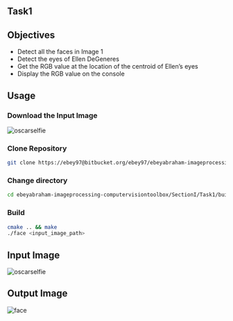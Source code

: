 ## Task1

## Objectives
* Detect all the faces in Image 1
* Detect the eyes of Ellen DeGeneres
* Get the RGB value at the location of the centroid of Ellen’s eyes
* Display the RGB value on the console

## Usage

### Download the Input Image
![oscarselfie](https://cloud.githubusercontent.com/assets/15849927/26694174/2ffe3d86-4724-11e7-869c-5f831b60421d.jpg)

### Clone Repository
```bash
git clone https://ebey97@bitbucket.org/ebey97/ebeyabraham-imageprocessing-computervisiontoolbox.git
```
### Change directory
```bash
cd ebeyabraham-imageprocessing-computervisiontoolbox/SectionI/Task1/build
```
### Build
```bash
cmake .. && make
./face <input_image_path>
```
## Input Image

![oscarselfie](https://cloud.githubusercontent.com/assets/15849927/26694174/2ffe3d86-4724-11e7-869c-5f831b60421d.jpg)

## Output Image

![face](https://cloud.githubusercontent.com/assets/15849927/26694172/2fedbc86-4724-11e7-9010-30d8109a7fae.jpg)
